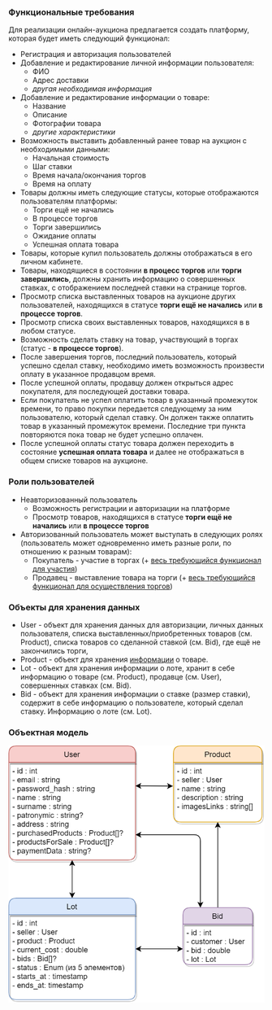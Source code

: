 ### Функциональные требования
Для реализации онлайн-аукциона предлагается создать платформу, которая будет иметь следующий функционал:
- Регистрация и авторизация пользователей
- Добавление и редактирование личной информации пользователя:
    - ФИО
    - Адрес доставки
    - _другая необходимая информация_
- Добавление и редактирование <a name="product-info">информации</a> о товаре:
    - Название
    - Описание
    - Фотографии товара
    - _другие характеристики_
- Возможность выставить добавленный ранее товар на аукцион с необходимыми данными:
    - Начальная стоимость
    - Шаг ставки
    - Время начала/окончания торгов
    - Время на оплату
- Товары должны иметь следующие статусы, которые отображаются пользователям платформы:
    - Торги ещё не начались
    - В процессе торгов
    - Торги завершились
    - Ожидание оплаты
    - Успешная оплата товара
- Товары, которые купил пользователь должны отображаться в его личном кабинете.
- Товары, находящиеся в состоянии **в процесс торгов** или **торги завершились**, должны хранить информацию о совершенных ставках, с отображением последней ставки на странице торгов.
- Просмотр списка выставленных товаров на аукционе других пользователей, находящихся в статусе **торги ещё не начались** или **в процессе торгов**.
- Просмотр списка своих выставленных товаров, находящихся в в любом статусе.
- Возможность сделать ставку на товар, участвующий в торгах (статус - **в процессе торгов**).
- После завершения торгов, последний пользователь, который успешно сделал ставку, необходимо иметь возможность произвести оплату в указанное продавцом время.
- После успешной оплаты, продавцу должен открыться адрес покупателя, для последующей доставки товара.
- Если покупатель не успел оплатить товар в указанный промежуток времени, то право покупки передается следующему за ним пользователю, который сделал ставку. Он должен также оплатить товар в указанный промежуток времени. Последние три пункта повторяются пока товар не будет успешно оплачен.
- После успешной оплаты статус товара должен переходить в состояние **успешная оплата товара** и далее не отображаться в общем списке товаров на аукционе.

### Роли пользователей
- Неавторизованный пользователь
    - Возможность регистрации и авторизации на платформе
    - Просмотр товаров, находящихся в статусе **торги ещё не начались** или **в процессе торгов**
- Авторизованный пользователь может выступать в следующих ролях (пользователь может одновременно иметь разные роли, по отношению к разным товарам):
    - Покупатель - участие в торгах (+ [весь требующийся функционал для участия](#функциональные-требования))
    - Продавец - выставление товара на торги (+ [весь требующийся функционал для осуществления торгов](#функциональные-требования))

### Объекты для хранения данных
- User - объект для хранения данных для авторизации, личных данных пользователя, списка выставленных/приобретенных товаров (см. Product), списка товаров со сделанной ставкой (см. Bid), где ещё не закончились торги,
- Product - объект для хранения [информации](#функциональные-требования) о товаре.
- Lot - объект для хранения информации о лоте, хранит в себе информацию о товаре (см. Product), продавце (см. User), совершенных ставках (см. Bid).
- Bid - объект для хранения информации о ставке (размер ставки), содержит в себе информацию о пользователе, который сделал ставку. Информацию о лоте (см. Lot).

### Объектная модель
![img](./diagram.png)